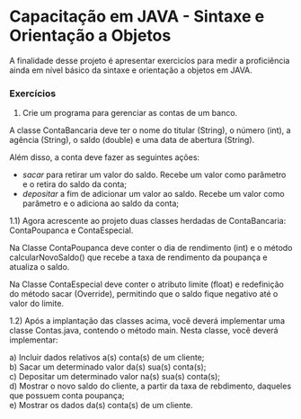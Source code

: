 # Capacitação em JAVA - Sintaxe e Orientação a Objetos #

A finalidade desse projeto é apresentar exercicíos para medir a proficiência ainda em nível básico da sintaxe e orientação a objetos em JAVA.

### Exercícios ###

1) Crie um programa para gerenciar as contas de um banco. 

A classe ContaBancaria deve ter o nome do titular (String), o número (int), a agência (String), o saldo (double) e uma data de abertura (String). 

Além disso, a conta deve fazer as seguintes ações:

- <i>sacar</i> para retirar um valor do saldo. Recebe um valor como	parâmetro e	o retira do	saldo da conta;<br/>
- <i>depositar</i> a fim de adicionar um valor ao saldo. Recebe	um valor como parâmetro e o	adiciona ao	saldo da conta;

1.1) Agora acrescente ao projeto duas classes herdadas de ContaBancaria: ContaPoupanca e ContaEspecial.

Na Classe ContaPoupanca deve conter o dia de rendimento (int) e o método calcularNovoSaldo() que recebe a taxa de rendimento da poupança e atualiza o saldo.

Na Classe ContaEspecial deve conter o atributo limite (float) e redefinição do método sacar (Override), permitindo que o saldo fique negativo até o valor do limite.

1.2) Após a implantação das classes acima, você deverá implementar uma classe Contas.java, contendo o método main. Nesta classe, você deverá implementar:

a)  Incluir dados relativos a(s) conta(s) de um cliente;<br/>
b)  Sacar um determinado valor da(s) sua(s) conta(s);<br/>
c)  Depositar um determinado valor na(s) sua(s) conta(s);<br/>
d)  Mostrar o novo saldo do cliente, a partir da taxa de rebdimento, daqueles que possuem conta poupança;<br/>
e)  Mostrar os dados da(s) conta(s) de um cliente.